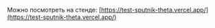 Можно посмотреть на стенде:
[https://test-sputnik-theta.vercel.app/](https://test-sputnik-theta.vercel.app/)
